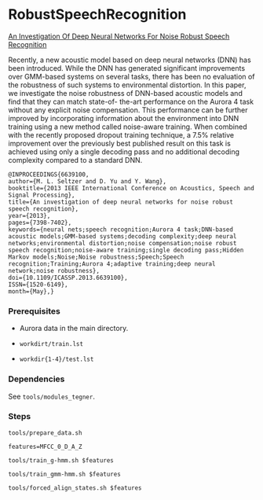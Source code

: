 # RobustSpeechRecognition
[An Investigation Of Deep Neural Networks For Noise Robust Speech Recognition](http://research.microsoft.com/pubs/194344/0007398.pdf)

Recently, a new acoustic model based on deep neural networks (DNN) has been
introduced. While the DNN has generated significant improvements over GMM-based
systems on several tasks, there has been no evaluation of the robustness of such
systems to environmental distortion. In this paper, we investigate the noise
robustness of DNN-based acoustic models and find that they can match state-of-
the-art performance on the Aurora 4 task without any explicit noise
compensation. This performance can be further improved by incorporating
information about the environment into DNN training using a new method called
noise-aware training. When combined with the recently proposed dropout training
technique, a 7.5% relative improvement over the previously best published result
on this task is achieved using only a single decoding pass and no additional
decoding complexity compared to a standard DNN.

```
@INPROCEEDINGS{6639100, 
author={M. L. Seltzer and D. Yu and Y. Wang}, 
booktitle={2013 IEEE International Conference on Acoustics, Speech and Signal Processing}, 
title={An investigation of deep neural networks for noise robust speech recognition}, 
year={2013}, 
pages={7398-7402}, 
keywords={neural nets;speech recognition;Aurora 4 task;DNN-based acoustic models;GMM-based systems;decoding complexity;deep neural networks;environmental distortion;noise compensation;noise robust speech recognition;noise-aware training;single decoding pass;Hidden Markov models;Noise;Noise robustness;Speech;Speech recognition;Training;Aurora 4;adaptive training;deep neural network;noise robustness}, 
doi={10.1109/ICASSP.2013.6639100}, 
ISSN={1520-6149}, 
month={May},}
```


### Prerequisites ###

- Aurora data in the main directory.

- `workdirt/train.lst`

- `workdir{1-4}/test.lst`



### Dependencies ##

See `tools/modules_tegner`.


### Steps ###

```
tools/prepare_data.sh
```

```
features=MFCC_0_D_A_Z
```

```
tools/train_g-hmm.sh $features
```

```
tools/train_gmm-hmm.sh $features
```

```
tools/forced_align_states.sh $features
```

